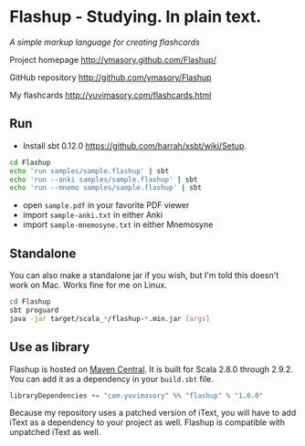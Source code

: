 # Flashup - Studying. In plain text. #

*A simple markup language for creating flashcards*

Project homepage <http://ymasory.github.com/Flashup/>

GitHub repository <http://github.com/ymasory/Flashup>

My flashcards <http://yuvimasory.com/flashcards.html>


## Run ##

- Install sbt 0.12.0 <https://github.com/harrah/xsbt/wiki/Setup>.

```sh
cd Flashup
echo 'run samples/sample.flashup' | sbt
echo 'run --anki samples/sample.flashup' | sbt
echo 'run --mnemo samples/sample.flashup' | sbt
```

- open ``sample.pdf`` in your favorite PDF viewer
- import ``sample-anki.txt`` in either Anki
- import ``sample-mnemosyne.txt`` in either Mnemosyne

## Standalone ##
You can also make a standalone jar if you wish, but I'm told this doesn't work on Mac. Works fine for me on Linux.

```sh
cd Flashup
sbt proguard
java -jar target/scala_*/flashup-*.min.jar [args]
```

## Use as library ##
Flashup is hosted on [Maven Central](http://central.maven.org/maven2/com/yuvimasory/).
It is built for Scala 2.8.0 through 2.9.2.
You can add it as a dependency in your `build.sbt` file.

```scala
libraryDependencies += "com.yuvimasory" %% "flashup" % "1.0.0"
```

Because my repository uses a patched version of iText, you will have to add iText as a dependency to your project as well. Flashup is compatible with unpatched iText as well.
